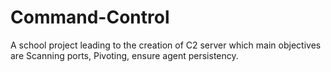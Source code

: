 # Command-Control
A school project leading to the creation of C2 server which main objectives are Scanning ports,  Pivoting, ensure agent persistency.
